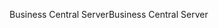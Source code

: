 <span data-ttu-id="d333d-101">Business Central Server</span><span class="sxs-lookup"><span data-stu-id="d333d-101">Business Central Server</span></span>